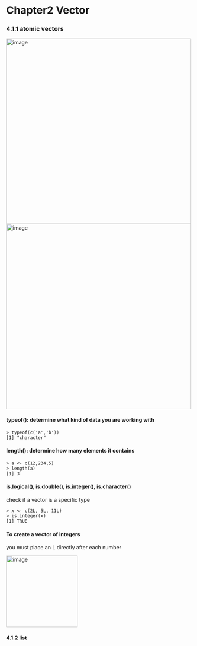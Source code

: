 # Chapter2 Vector
### 4.1.1 atomic vectors
<img width="500" alt="image" src="https://user-images.githubusercontent.com/105503216/209518549-deb8adee-a0f6-4c82-8d53-54a367ef3315.png"><img width="500" alt="image" src="https://user-images.githubusercontent.com/105503216/209519050-42d890f3-58fe-4dac-98d2-fcd8816d7134.png">  

#### typeof(): determine what kind of data you are working with 

```
> typeof(c('a','b'))
[1] "character"
```

#### length(): determine how many elements it contains

```
> a <- c(12,234,5)
> length(a)
[1] 3
```

#### is.logical(), is.double(), is.integer(), is.character()
check if a vector is a specific type  

```
> x <- c(2L, 5L, 11L)
> is.integer(x)
[1] TRUE
```

#### To create a vector of integers
you must place an L directly after each number   

<img width="193" alt="image" src="https://user-images.githubusercontent.com/105503216/209519310-931530c6-dd95-4913-839f-d4bec680cb10.png">  






#### 4.1.2 list
